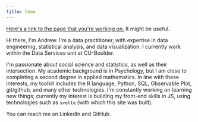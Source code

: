 ```yaml
---
title: home
---
```


<head>
  <title>home | ndrewwm</title>
</head>

[Here's a link to the page that you're working on.](/blog/post/quarto-post) It might be useful.

<!-- TODO: add a transition here that highlights the first sentence from L -> R. -->
Hi there, I'm Andrew. I'm a data practitioner, with expertise in data engineering, statistical analysis, and data visualization. I currently work within the Data Services unit at CU-Boulder.

I'm passionate about social science and statistics, as well as their intersection. My academic background is in Psychology, but I am close to completing a second degree in applied mathematics. In line with these interests, my toolkit includes the R language, Python, SQL, Observable Plot, git/github, and many other technologies. I'm constantly working on learning new things; currently my interest is building my front-end skills in JS, using technologies such as `svelte` (with which this site was built).

You can reach me on LinkedIn and GitHub.
